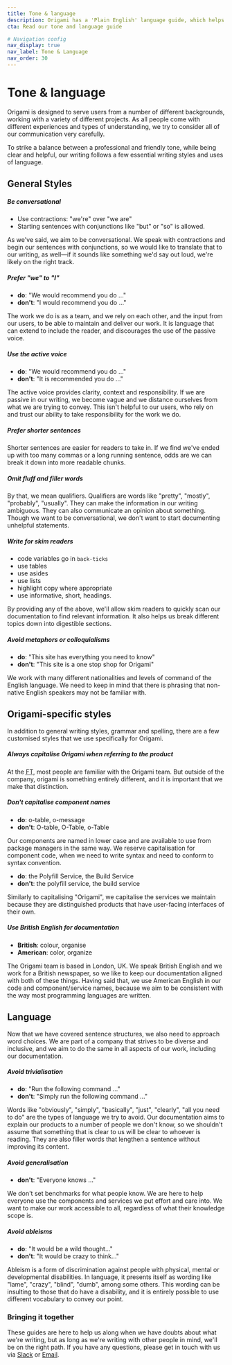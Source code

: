 ```yaml
---
title: Tone & language
description: Origami has a 'Plain English' language guide, which helps us to communicate effectively with our users.
cta: Read our tone and language guide

# Navigation config
nav_display: true
nav_label: Tone & Language
nav_order: 30
---
```


# Tone & language


Origami is designed to serve users from a number of different backgrounds, working with a variety of different projects.
As all people come with different experiences and types of understanding, we try to consider all of our communication very carefully.

To strike a balance between a professional and friendly tone, while being clear and helpful, our writing follows a few essential writing styles and uses of language.

## General Styles

##### Be conversational

- Use contractions: "we're" over "we are"
- Starting sentences with conjunctions like "but" or "so" is allowed.

As we've said, we aim to be conversational. We speak with contractions and begin our sentences with conjunctions, so we would like to translate that to our writing, as well—if it sounds like something we'd say out loud, we're likely on the right track.

##### Prefer "we" to "I"

- **do**: "We would recommend you do ..."
- **don't**: "I would recommend you do ..."

The work we do is as a team, and we rely on each other, and the input from our users, to be able to maintain and deliver our work. It is language that can extend to include the reader, and discourages the use of the passive voice.

##### Use the active voice

- **do**: "We would recommend you do ..."
- **don't**: "It is recommended you do ..."

The active voice provides clarity, context and responsibility. If we are passive in our writing, we become vague and we distance ourselves from what we are trying to convey. This isn't helpful to our users, who rely on and trust our ability to take responsibility for the work we do.

##### Prefer shorter sentences

Shorter sentences are easier for readers to take in.
If we find we've ended up with too many commas or a long running sentence, odds are we can break it down into more readable chunks.

##### Omit fluff and filler words

By that, we mean qualifiers. Qualifiers are words like "pretty", "mostly", "probably", "usually". They can make the information in our writing ambiguous. They can also communicate an opinion about something. Though we want to be conversational, we don't want to start documenting unhelpful statements.

##### Write for skim readers

- code variables go in `back-ticks`
- use tables
- use asides
- use lists
- highlight copy where appropriate
- use informative, short, headings.

By providing any of the above, we'll allow skim readers to quickly scan our documentation to find relevant information. It also helps us break different topics down into digestible sections.

##### Avoid metaphors or colloquialisms

- **do**: "This site has everything you need to know"
- **don't**: "This site is a one stop shop for Origami"

We work with many different nationalities and levels of command of the English language. We need to keep in mind that there is phrasing that non-native English speakers may not be familiar with.

## Origami-specific styles

In addition to general writing styles, grammar and spelling, there are a few customised styles that we use specifically for Origami.

##### Always capitalise Origami when referring to the product

At the <abbr title="Financial Times">FT</abbr>, most people are familiar with the Origami team. But outside of the company, origami is something entirely different, and it is important that we make that distinction.

##### Don't capitalise component names

- **do**: o-table, o-message
- **don't**: O-table, O-Table, o-Table

Our components are named in lower case and are available to use from package managers in the same way.
We reserve capitalisation for component code, when we need to write syntax and need to conform to syntax convention.

- **do**: the Polyfill Service, the Build Service
- **don't**: the polyfill service, the build service

Similarly to capitalising "Origami", we capitalise the services we maintain because they are distinguished products that have user-facing interfaces of their own.

##### Use British English for documentation

- **British**: colour, organise
- **American**: color, organize

The Origami team is based in London, UK. We speak British English and we work for a British newspaper, so we like to keep our documentation aligned with both of these things.
Having said that, we use American English in our code and component/service names, because we aim to be consistent with the way most programming languages are written.

## Language

Now that we have covered sentence structures, we also need to approach word choices. We are part of a company that strives to be diverse and inclusive, and we aim to do the same in all aspects of our work, including our documentation.

##### Avoid trivialisation

- **do**: "Run the following command ..."
- **don't**: "Simply run the following command ..."

Words like "obviously", "simply", "basically", "just", "clearly", "all you need to do" are the types of language we try to avoid.
Our documentation aims to explain our products to a number of people we don't know, so we shouldn't assume that something that is clear to us will be clear to whoever is reading. They are also filler words that lengthen a sentence without improving its content.

##### Avoid generalisation

- **don't**: "Everyone knows ..."

We don't set benchmarks for what people know.
We are here to help everyone use the components and services we put effort and care into. We want to make our work accessible to all, regardless of what their knowledge scope is.

##### Avoid ableisms

- **do**: "It would be a wild thought..."
- **don't**: "It would be crazy to think..."

Ableism is a form of discrimination against people with physical, mental or developmental disabilities.
In language, it presents itself as wording like "lame", "crazy", "blind", "dumb", among some others. This wording can be insulting to those that do have a disability, and it is entirely possible to use different vocabulary to convey our point.

### Bringing it together

These guides are here to help us along when we have doubts about what we're writing, but as long as we're writing with other people in mind, we'll be on the right path.
If you have any questions, please get in touch with us via <a href="https://financialtimes.slack.com/messages/origami-support">Slack</a> or [Email](origami.support@ft.com).
